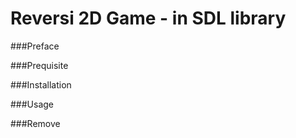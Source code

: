 Reversi 2D Game - in SDL library
================================

###Preface


###Prequisite

###Installation

###Usage

###Remove